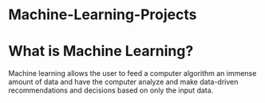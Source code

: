 # Machine-Learning-Projects

# **What is Machine Learning?**
Machine learning allows the user to feed a computer algorithm an immense amount of data and have the computer analyze and make data-driven recommendations and decisions based on only the input data.
